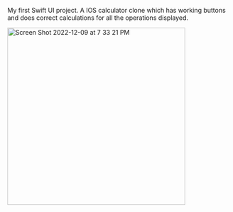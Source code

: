 My first Swift UI project. A IOS calculator clone which has working buttons and does correct calculations for all the operations displayed. 

<img width="400" alt="Screen Shot 2022-12-09 at 7 33 21 PM" src="https://user-images.githubusercontent.com/89627948/206827263-1d20a42b-7de8-4a1b-9042-a16c30029b1a.png">
